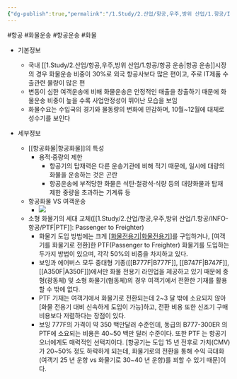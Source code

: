 ```yaml
---
{"dg-publish":true,"permalink":"/1.Study/2.산업/항공,우주,방위 산업/1.항공/INFO-항공/화물 운송/","created":"2024-11-20T21:02:29.481+09:00","updated":"2025-06-26T17:12:59.361+09:00"}
---
```


#항공 #화물운송 #항공운송 #화물 

- 기본정보
	- 국내 [[1.Study/2.산업/항공,우주,방위 산업/1.항공/항공 운송\|항공 운송]]시장의 경우 화물운송 비중이 30%로 외국 항공사보다 많은 편이고, 주로 IT제품 수출관련 물량이 많은 편
	- 변동이 심한 여객운송에 비해 화물운송은 안정적인 매출을 창출하기 때문에 화물운송 비중이 높을 수록 사업안정성이 뛰어난 모습을 보임
	- 화물수요는 수입국의 경기와 물동량의 변화에 민감하며, 10월~12월에 대체로 성수기를 보인다


- 세부정보
	- [[항공화물\|항공화물]]의 특성
		- 용적·중량의 제한
			- 항공기의 탑재력은 다른 운송기관에 비해 적기 때문에, 일시에 대량의 화물을 운송하는 것은 곤란
			- 항공운송에 부적당한 화물은 석탄·철광석·식량 등의 대량화물과 탑재 제한 중량을 초과하는 기계류 등
	- 항공화물 VS 여객운송
		- ![](https://i.imgur.com/F7R9eNG.png)
	 - 소형 화물기의 세대 교체([[1.Study/2.산업/항공,우주,방위 산업/1.항공/INFO-항공/PTF\|PTF]]: Passenger to Freighter)
		 - 화물기 도입 방법에는 크게 [[화물전용기\|화물전용기]](Freighter)를 구입하거나, [여객기를 화물기로 전환]한 PTF(Passenger to Freighter) 화물기를 도입하는 두가지 방법이 있으며, 각각 50%의 비중을 차지하고 있다. 
		 - 보잉과 에어버스 모두 중대형 기종([[B777F\|B777F]], [[B747F\|B747F]], [[A350F\|A350F]])에서만 화물 전용기 라인업을 제공하고 있기 때문에 중형(광동체) 및 소형 화물기(협동체)의 경우 여객기에서 전환한 기재를 활용할 수 밖에 없다. 
		 - PTF 기재는 여객기에서 화물기로 전환되는데 2~3 달 밖에 소요되지 않아 [화물 전용기 대비 신속하게 도입이 가능]하고, 전환 비용 또한 신조기 구매 비용보다 저렴하다는 장점이 있다. 
		 - 보잉 777F의 가격이 약 350 백만달러 수준인데, 동급의 B777-300ER 의 PTF에 소요되는 비용은 40~50 백만 달러 수준이다. 또한 PTF 는 항공기 오너에게도 매력적인 선택지이다. [항공기는 도입 15 년 전후로 가치(CMV)가 20~50% 정도 하락하게 되는데, 화물기로의 전환을 통해 수익 극대화(여객기 25 년 운항 vs 화물기로 30~40 년 운항)를 꾀할 수 있기 때문]이다.

